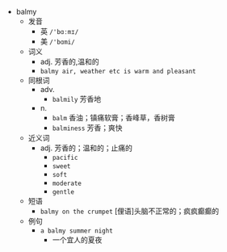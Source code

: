 - balmy
  - 发音
    - 英 `/'bɑːmɪ/`
    - 美 `/'bɑmi/`
  - 词义
    - adj. 芳香的,温和的
    - `balmy air, weather etc is warm and pleasant`
  - 同根词
    - adv.
      - `balmily` 芳香地
    - n.
      - `balm` 香油；镇痛软膏；香峰草，香树膏
      - `balminess` 芳香；爽快
  - 近义词
    - adj. 芳香的；温和的；止痛的
      - `pacific`
      - `sweet`
      - `soft`
      - `moderate`
      - `gentle`
  - 短语
    - `balmy on the crumpet` [俚语]头脑不正常的；疯疯癫癫的 
  - 例句
    - `a balmy summer night`
      - 一个宜人的夏夜

